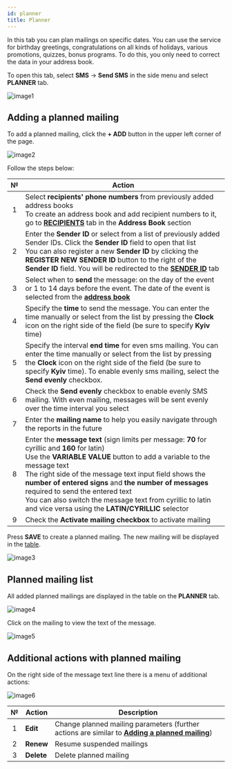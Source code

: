 ```yaml
---
id: planner
title: Planner
---
```


In this tab you can plan mailings on specific dates. You can use the service for birthday greetings, congratulations on all kinds of holidays, various promotions, quizzes, bonus programs. To do this, you only need to correct the data in your address book.

To open this tab, select **SMS** → **Send SMS** in the side menu and select **PLANNER** tab.

![image1](/img/en/client_send_sms_planner/image1.png)

## Adding a planned mailing

To add a planned mailing, click the **+ ADD** button in the upper left corner of the page.

![image2](/img/en/client_send_sms_planner/image2.png)

Follow the steps below:

|  №  | Action |
| :-: | ------ |
| 1 | Select **recipients' phone numbers** from previously added address books <br/> To create an address book and add recipient numbers to it, go to [**RECIPIENTS**](../address_book/recipients.md) tab in the **Address Book** section |
| 2 | Enter the **Sender ID** or select from a list of previously added Sender IDs. Click the **Sender ID** field to open that list <br/> You can also register a new **Sender ID** by clicking the **REGISTER NEW SENDER ID** button to the right of the **Sender ID** field. You will be redirected to the [**SENDER ID**](sender_id.md) tab |
| 3 | Select when to **send** the message: on the day of the event or 1 to 14 days before the event. The date of the event is selected from the [**address book**](../address_book/recipients.md) |
| 4 | Specify the **time** to send the message. You can enter the time manually or select from the list by pressing the **Clock** icon on the right side of the field (be sure to specify **Kyiv** time) |
| 5 | Specify the interval **end time** for even sms mailing. You can enter the time manually or select from the list by pressing the **Clock** icon on the right side of the field (be sure to specify **Kyiv** time). To enable evenly sms mailing, select the **Send evenly** checkbox. |
| 6 | Check the **Send evenly** checkbox to enable evenly SMS mailing. With even mailing, messages will be sent evenly over the time interval you select |
| 7 | Enter the **mailing name** to help you easily navigate through the reports in the future |
| 8 | Enter the **message text** (sign limits per message: **70** for cyrillic and **160** for latin) <br/> Use the **VARIABLE VALUE** button to add a variable to the message text <br/> The right side of the message text input field shows the **number of entered signs** and **the number of messages** required to send the entered text <br/> You can also switch the message text from cyrillic to latin and vice versa using the **LATIN/CYRILLIC** selector |
| 9 | Check the **Activate mailing checkbox** to activate mailing |

Press **SAVE** to create a planned mailing. The new mailing will be displayed in the [table](#planned-mailing-list).

![image3](/img/en/client_send_sms_planner/image3.png)

## Planned mailing list

All added planned mailings are displayed in the table on the **PLANNER** tab.

![image4](/img/en/client_send_sms_planner/image4.png)

Click on the mailing to view the text of the message.

![image5](/img/en/client_send_sms_planner/image5.png)

## Additional actions with planned mailing

On the right side of the message text line there is a menu of additional actions:

![image6](/img/en/client_send_sms_planner/image6.png)

|  №  | Action | Description |
| :-: | ------ | ----------- |
| 1 | **Edit** | Change planned mailing parameters (further actions are similar to [**Adding a planned mailing**](#adding-a-planned-mailing)) |
| 2 | **Renew** | Resume suspended mailings |
| 3 | **Delete** | Delete planned mailing |
